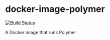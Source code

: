 # docker-image-polymer

[![Build Status](https://travis-ci.org/chesszebra/docker-image-polymer.svg?branch=master)](https://travis-ci.org/chesszebra/docker-image-polymer)

A Docker image that runs Polymer
